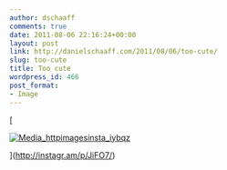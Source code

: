 ```yaml
---
author: dschaaff
comments: true
date: 2011-08-06 22:16:24+00:00
layout: post
link: http://danielschaaff.com/2011/08/06/too-cute/
slug: too-cute
title: Too cute
wordpress_id: 466
post_format:
- Image
---
```


[

[![Media_httpimagesinsta_iybqz](http://posterous.com/getfile/files.posterous.com/danielschaaff/HAvylbrIinimEGAFIsgxpccopeiggaijuwwrxlkrCrjxzefumuEyaDzfxJzJ/media_httpimagesinsta_Iybqz.jpg.scaled500.jpg)](http://posterous.com/getfile/files.posterous.com/danielschaaff/HAvylbrIinimEGAFIsgxpccopeiggaijuwwrxlkrCrjxzefumuEyaDzfxJzJ/media_httpimagesinsta_Iybqz.jpg.scaled1000.jpg)

](http://instagr.am/p/JiFO7/)
